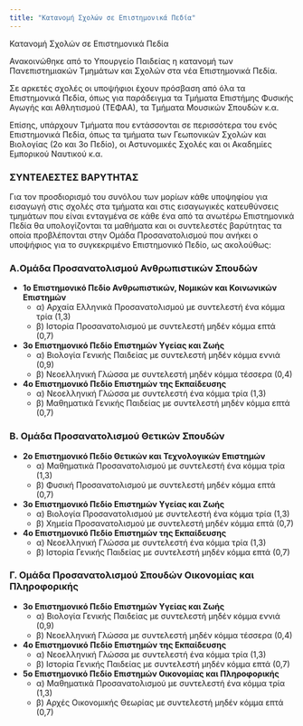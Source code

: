 ```yaml
---
title: "Κατανομή Σχολών σε Επιστημονικά Πεδία"
---
```


Κατανομή Σχολών σε Επιστημονικά Πεδία

Ανακοινώθηκε από το Υπουργείο Παιδείας η κατανομή των Πανεπιστημιακών Τμημάτων και Σχολών στα νέα Επιστημονικά Πεδία.

Σε αρκετές σχολές οι υποψήφιοι έχουν πρόσβαση από όλα τα Επιστημονικά Πεδία, όπως για παράδειγμα τα Τμήματα Επιστήμης Φυσικής Αγωγής και Αθλητισμού (ΤΕΦΑΑ), τα Τμήματα Μουσικών Σπουδών κ.α.

Επίσης, υπάρχουν Τμήματα που εντάσσονται σε περισσότερα του ενός Επιστημονικά Πεδία, όπως τα τμήματα των Γεωπονικών Σχολών και Βιολογίας (2ο και 3ο Πεδίο), οι Αστυνομικές Σχολές και οι Ακαδημίες Εμπορικού Ναυτικού κ.α.

### ΣΥΝΤΕΛΕΣΤΕΣ ΒΑΡΥΤΗΤΑΣ

Για τον προσδιορισμό του συνόλου των μορίων κάθε υποψηφίου για εισαγωγή στις σχολές στα τμήματα και στις εισαγωγικές κατευθύνσεις τμημάτων που είναι ενταγμένα σε κάθε ένα από τα ανωτέρω Επιστημονικά Πεδία θα υπολογίζονται τα μαθήματα και οι συντελεστές βαρύτητας τα οποία προβλέπονται στην Ομάδα Προσανατολισμού που ανήκει ο υποψήφιος για το συγκεκριμένο Επιστημονικό Πεδίο, ως ακολούθως:

### A.Ομάδα Προσανατολισμού Ανθρωπιστικών Σπουδών

- **1ο Επιστημονικό Πεδίο Ανθρωπιστικών, Νομικών και Κοινωνικών Επιστημών**
  + α) Αρχαία Ελληνικά Προσανατολισμού με συντελεστή ένα κόμμα τρία (1,3)
  + β) Ιστορία Προσανατολισμού με συντελεστή μηδέν κόμμα επτά (0,7)
- **3ο Επιστημονικό Πεδίο Επιστημών Υγείας και Ζωής**
  + α) Βιολογία Γενικής Παιδείας με συντελεστή μηδέν κόμμα εννιά (0,9)
  + β) Νεοελληνική Γλώσσα με συντελεστή μηδέν κόμμα τέσσερα (0,4)
- **4ο Επιστημονικό Πεδίο Επιστημών της Εκπαίδευσης**
  + α) Νεοελληνική Γλώσσα με συντελεστή ένα κόμμα τρία (1,3)
  + β) Μαθηματικά Γενικής Παιδείας με συντελεστή μηδέν κόμμα επτά (0,7)


### Β. Ομάδα Προσανατολισμού Θετικών Σπουδών

- **2ο Επιστημονικό Πεδίο Θετικών και Τεχνολογικών Επιστημών**
  + α) Μαθηματικά Προσανατολισμού με συντελεστή ένα κόμμα τρία (1,3)
  + β) Φυσική Προσανατολισμού με συντελεστή μηδέν κόμμα επτά (0,7)
- **3ο Επιστημονικό Πεδίο Επιστημών Υγείας και Ζωής**
  + α) Βιολογία Προσανατολισμού με συντελεστή ένα κόμμα τρία (1,3)
  + β) Χημεία Προσανατολισμού με συντελεστή μηδέν κόμμα επτά (0,7)
- **4ο Επιστημονικό Πεδίο Επιστημών της Εκπαίδευσης**
  + α) Νεοελληνική Γλώσσα με συντελεστή ένα κόμμα τρία (1,3)
  + β) Ιστορία Γενικής Παιδείας με συντελεστή μηδέν κόμμα επτά (0,7)


### Γ. Ομάδα Προσανατολισμού Σπουδών Οικονομίας και Πληροφορικής

- **3ο Επιστημονικό Πεδίο Επιστημών Υγείας και Ζωής**
  + α) Βιολογία Γενικής Παιδείας με συντελεστή μηδέν κόμμα εννιά (0,9)
  + β) Νεοελληνική Γλώσσα με συντελεστή μηδέν κόμμα τέσσερα (0,4)
- **4ο Επιστημονικό Πεδίο Επιστημών της Εκπαίδευσης**
  + α) Νεοελληνική Γλώσσα με συντελεστή ένα κόμμα τρία (1,3)
  + β) Ιστορία Γενικής Παιδείας με συντελεστή μηδέν κόμμα επτά (0,7)
- **5ο Επιστημονικό Πεδίο Επιστημών Οικονομίας και Πληροφορικής**
  + α) Μαθηματικά Προσανατολισμού με συντελεστή ένα κόμμα τρία (1,3)
  + β) Αρχές Οικονομικής Θεωρίας με συντελεστή μηδέν κόμμα επτά (0,7)
